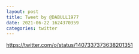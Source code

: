 ```yaml
--- 
layout: post 
title: Tweet by @DABULL1977 
date: 2021-06-22 1624370359 
categories: twitter 
--- 
```

https://twitter.com/o/status/1407337373638201351